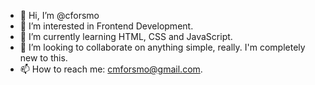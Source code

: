 - 👋 Hi, I’m @cforsmo
- 👀 I’m interested in Frontend Development.
- 🌱 I’m currently learning HTML, CSS and JavaScript.
- 💞️ I’m looking to collaborate on anything simple, really. I'm completely new to this.
- 📫 How to reach me: cmforsmo@gmail.com.

<!---
cforsmo/cforsmo is a ✨ special ✨ repository because its `README.md` (this file) appears on your GitHub profile.
You can click the Preview link to take a look at your changes.
--->
